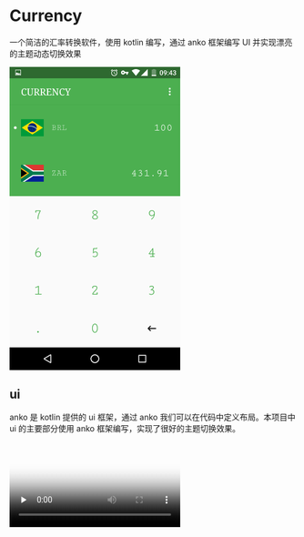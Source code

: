 # Currency
一个简洁的汇率转换软件，使用 kotlin 编写，通过 anko 框架编写 UI 并实现漂亮的主题动态切换效果 

<img src="screenshots/Screenshot.png" width = "300" alt="screenshot" align=center />

## ui

anko 是 kotlin 提供的 ui 框架，通过 anko 我们可以在代码中定义布局。本项目中 ui 的主要部分使用 anko 框架编写，实现了很好的主题切换效果。

<video id="video" controls="" preload="none" poster="http://media.w3.org/2010/05/sintel/poster.png">
      <source id="screenshots/viedo.mp4" src="http://media.w3.org/2010/05/sintel/trailer.mp4" type="video/mp4">
      <p>Your user agent does not support the HTML5 Video element.</p>
</video>
